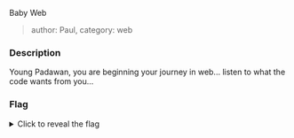 Baby Web
> author: Paul, category: web
### Description
Young Padawan, you are beginning your journey in web... listen to what the code wants from you...
### Flag
<details>
  <summary>Click to reveal the flag</summary>
HCamp{Congr4ts_Y0u_M4st3r3d_PHP!!!???}
</details>
